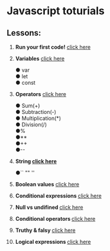 # Javascript toturials

## Lessons:

<ol>
  <li><p><strong>Run your first code!</strong> <a href="./lesson01/index.js">click here<a/></p></li>
  <li><p><strong>Variables</strong> <a href="./lesson02/index.js">click here<a/></p></li> 
    <span>&#9679; var</span>
    <br>
    <span>&#9679; let</span>
    <br>
    <span>&#9679; const</span>
  <li><p><strong>Operators</strong> <a href="./lesson03/index.js">click here<a/></p></li>
    <span>&#9679; Sum(+)</span>
    <br>
    <span>&#9679; Subtraction(-)</span>
    <br>
    <span>&#9679; Multiplication(*)</span>
    <br>
    <span>&#9679; Division(/)</span>
    <br>
    <span>&#9679;%</span>
    <br>
    <span>&#9679;**</span>
    <br>
    <span>&#9679;++</span>
    <br>
    <span>&#9679;--</span>
  <li><p><strong>String <a href="./lesson04/index.js">click here<a/></strong></p></li>
    <span>&#9679;`` "" ''</span>
  <li><p><strong>Boolean values</strong> <a href="./lesson05/index.js">click here<a/></p></li>
  <li><p><strong>Conditional expressions </strong> <a href="./lesson06/index.js">click here<a/></p></li>
  <li><p><strong>Null vs undifined </strong> <a href="./lesson07/index.js">click here<a/></p></li>
  <li><p><strong>Conditional operators </strong> <a href="./lesson08/index.js">click here<a/></p></li>
  <li><p><strong>Truthy & falsy </strong> <a href="./lesson09/index.js">click here<a/></p></li>
  <li><p><strong>Logical expressions </strong> <a href="./lesson10/index.js">click here<a/></p></li>

  
</ol>

